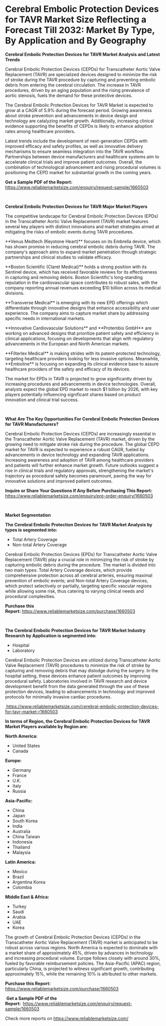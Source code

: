 <p><h1>Cerebral Embolic Protection Devices for TAVR Market Size Reflecting a Forecast Till 2032: Market By Type, By Application and By Geography</h1></p><p><strong>Cerebral Embolic Protection Devices for TAVR Market Analysis and Latest Trends</strong></p>
<p><p>Cerebral Embolic Protection Devices (CEPDs) for Transcatheter Aortic Valve Replacement (TAVR) are specialized devices designed to minimize the risk of stroke during the TAVR procedure by capturing and preventing embolic debris from entering the cerebral circulation. The increase in TAVR procedures, driven by an aging population and the rising prevalence of aortic stenosis, fuels the demand for these protective devices.</p><p>The Cerebral Embolic Protection Devices for TAVR Market is expected to grow at a CAGR of 5.9% during the forecast period. Growing awareness about stroke prevention and advancements in device design and technology are catalyzing market growth. Additionally, increasing clinical evidence supporting the benefits of CEPDs is likely to enhance adoption rates among healthcare providers.</p><p>Latest trends include the development of next-generation CEPDs with improved efficacy and safety profiles, as well as innovative delivery mechanisms to ensure seamless integration into the TAVR workflow. Partnerships between device manufacturers and healthcare systems aim to accelerate clinical trials and improve patient outcomes. Overall, the combination of technological advancement and rising procedural volumes is positioning the CEPD market for substantial growth in the coming years.</p></p>
<p><strong>Get a Sample PDF of the Report:&nbsp;</strong> <a href="https://www.reliablemarketsize.com/enquiry/request-sample/1660503?utm_campaign=2628&utm_medium=2&utm_source=Github&utm_content=ia&utm_term=29032025&utm_id=cerebral-embolic-protection-devices-for-tavr">https://www.reliablemarketsize.com/enquiry/request-sample/1660503</a></p>
<p>&nbsp;</p>
<p><strong>Cerebral Embolic Protection Devices for TAVR Major Market Players</strong></p>
<p><p>The competitive landscape for Cerebral Embolic Protection Devices (EPDs) in the Transcatheter Aortic Valve Replacement (TAVR) market features several key players with distinct innovations and market strategies aimed at mitigating the risks of embolic events during TAVR procedures.</p><p>**Venus Medtech (Keystone Heart)** focuses on its Embrella device, which has shown promise in reducing cerebral embolic debris during TAVR. The company's approach aims to expand market penetration through strategic partnerships and clinical studies to validate efficacy.</p><p>**Boston Scientific (Claret Medical)** holds a strong position with its Sentinel device, which has received favorable reviews for its effectiveness in capturing and removing debris. Boston Scientific's long-standing reputation in the cardiovascular space contributes to robust sales, with the company reporting annual revenues exceeding $10 billion across its medical divisions.</p><p>**Transverse Medical** is emerging with its new EPD offerings which differentiate through innovative designs that enhance accessibility and user experience. The company aims to capture market share by addressing specific needs in international markets.</p><p>**Innovative Cardiovascular Solutions** and **Protembis GmbH** are working on advanced designs that prioritize patient safety and efficiency in clinical applications, focusing on developments that align with regulatory advancements in the European and North American markets.</p><p>**Filterlex Medical** is making strides with its patent-protected technology, targeting healthcare providers looking for less invasive options. Meanwhile, **Emboline** is focusing on expanding its clinical evidence base to assure healthcare providers of the safety and efficacy of its devices.</p><p>The market for EPDs in TAVR is projected to grow significantly driven by increasing procedures and advancements in device technologies. Overall, analysts expect the global EPD market to reach $1 billion by 2026, with key players potentially influencing significant shares based on product innovation and clinical trial success.</p></p>
<p>&nbsp;</p>
<p><strong>What Are The Key Opportunities For Cerebral Embolic Protection Devices for TAVR Manufacturers?</strong></p>
<p><p>Cerebral Embolic Protection Devices (CEPDs) are increasingly essential in the Transcatheter Aortic Valve Replacement (TAVR) market, driven by the growing need to mitigate stroke risk during the procedure. The global CEPD market for TAVR is expected to experience a robust CAGR, fueled by advancements in device technology and expanding TAVR applications. Increasing awareness and adoption of TAVR among healthcare providers and patients will further enhance market growth. Future outlooks suggest a rise in clinical trials and regulatory approvals, strengthening the market's trajectory as procedural safety becomes paramount, paving the way for innovative solutions and improved patient outcomes.</p></p>
<p><strong>Inquire or Share Your Questions If Any Before Purchasing This Report:</strong> <a href="https://www.reliablemarketsize.com/enquiry/pre-order-enquiry/1660503?utm_campaign=2628&utm_medium=2&utm_source=Github&utm_content=ia&utm_term=29032025&utm_id=cerebral-embolic-protection-devices-for-tavr">https://www.reliablemarketsize.com/enquiry/pre-order-enquiry/1660503</a></p>
<p>&nbsp;</p>
<p><strong>Market Segmentation</strong></p>
<p><strong>The Cerebral Embolic Protection Devices for TAVR Market Analysis by types is segmented into:</strong></p>
<p><ul><li>Total Artery Coverage</li><li>Non-total Artery Coverage</li></ul></p>
<p><p>Cerebral Embolic Protection Devices (EPDs) for Transcatheter Aortic Valve Replacement (TAVR) play a crucial role in minimizing the risk of stroke by capturing embolic debris during the procedure. The market is divided into two main types: Total Artery Coverage devices, which provide comprehensive protection across all cerebral arteries, ensuring maximal prevention of embolic events; and Non-total Artery Coverage devices, which protect selectively or partially, targeting specific vascular regions while allowing some risk, thus catering to varying clinical needs and procedural complexities.</p></p>
<p><strong>Purchase this Report:&nbsp;</strong><a href="https://www.reliablemarketsize.com/purchase/1660503?utm_campaign=2628&utm_medium=2&utm_source=Github&utm_content=ia&utm_term=29032025&utm_id=cerebral-embolic-protection-devices-for-tavr">https://www.reliablemarketsize.com/purchase/1660503</a></p>
<p>&nbsp;</p>
<p><strong>The Cerebral Embolic Protection Devices for TAVR Market Industry Research by Application is segmented into:</strong></p>
<p><ul><li>Hospital</li><li>Laboratory</li></ul></p>
<p><p>Cerebral Embolic Protection Devices are utilized during Transcatheter Aortic Valve Replacement (TAVR) procedures to minimize the risk of stroke by capturing and removing debris that may dislodge during the surgery. In the hospital setting, these devices enhance patient outcomes by improving procedural safety. Laboratories involved in TAVR research and device development benefit from the data generated through the use of these protection devices, leading to advancements in technology and improved protocols for minimally invasive cardiac procedures.</p></p>
<p><a href="https://www.reliablemarketsize.com/cerebral-embolic-protection-devices-for-tavr-market-r1660503?utm_campaign=2628&utm_medium=2&utm_source=Github&utm_content=ia&utm_term=29032025&utm_id=cerebral-embolic-protection-devices-for-tavr">&nbsp;https://www.reliablemarketsize.com/cerebral-embolic-protection-devices-for-tavr-market-r1660503</a></p>
<p><strong>In terms of Region, the Cerebral Embolic Protection Devices for TAVR Market Players available by Region are:</strong></p>
<p>
    <p> <strong> North America: </strong>
        <ul>
            <li>United States</li>
            <li>Canada</li>
        </ul>
        </p> 
    <p> <strong> Europe: </strong>
        <ul>
            <li>Germany</li>
            <li>France</li>
            <li>U.K.</li>
            <li>Italy</li>
            <li>Russia</li>
        </ul>
        </p> 
    <p> <strong> Asia-Pacific: </strong>
        <ul>
            <li>China</li>
            <li>Japan</li>
            <li>South Korea</li>
            <li>India</li>
            <li>Australia</li>
            <li>China Taiwan</li>
            <li>Indonesia</li>
            <li>Thailand</li>
            <li>Malaysia</li>
        </ul>
        </p> 
    <p> <strong> Latin America: </strong>
        <ul>
            <li>Mexico</li>
            <li>Brazil</li>
            <li>Argentina Korea</li>
            <li>Colombia</li>
        </ul>
        </p> 
    <p> <strong> Middle East & Africa: </strong>
        <ul>
            <li>Turkey</li>
            <li>Saudi</li>
            <li>Arabia</li>
            <li>UAE</li>
            <li>Korea</li>
        </ul>
    </p>
    </p>
<p><p>The growth of Cerebral Embolic Protection Devices (CEPDs) in the Transcatheter Aortic Valve Replacement (TAVR) market is anticipated to be robust across various regions. North America is expected to dominate with a market share of approximately 45%, driven by advances in technology and increasing procedural volume. Europe follows closely with around 30%, fueled by favorable reimbursement policies. The Asia-Pacific (APAC) region, particularly China, is projected to witness significant growth, contributing approximately 15%, while the remaining 10% is attributed to other markets.</p></p>
<p><strong>Purchase this Report: </strong><a href="https://www.reliablemarketsize.com/purchase/1660503?utm_campaign=2628&utm_medium=2&utm_source=Github&utm_content=ia&utm_term=29032025&utm_id=cerebral-embolic-protection-devices-for-tavr">https://www.reliablemarketsize.com/purchase/1660503</a></p>
<p>&nbsp;<strong>Get a Sample PDF of the Report:&nbsp;&nbsp;</strong><a href="https://www.reliablemarketsize.com/enquiry/request-sample/1660503?utm_campaign=2628&utm_medium=2&utm_source=Github&utm_content=ia&utm_term=29032025&utm_id=cerebral-embolic-protection-devices-for-tavr">https://www.reliablemarketsize.com/enquiry/request-sample/1660503</a></p>
<p><strong></strong></p>
<p>Check more reports on <a href="https://www.reliablemarketsize.com/?utm_campaign=2628&utm_medium=2&utm_source=Github&utm_content=ia&utm_term=29032025&utm_id=cerebral-embolic-protection-devices-for-tavr">https://www.reliablemarketsize.com/</a></p>